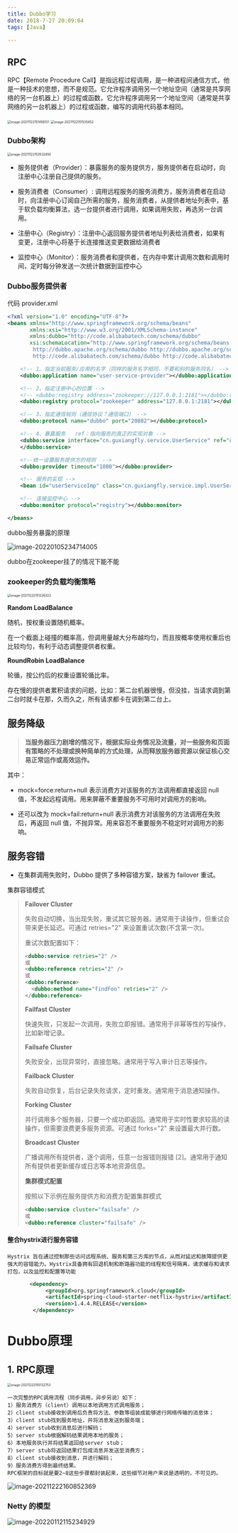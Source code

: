 ```yaml
---
title: Dubbo学习
date: 2018-7-27 20:09:04
tags: [Java]

---
```


## RPC

RPC【Remote Procedure Call】是指远程过程调用，是一种进程间通信方式，他是一种技术的思想，而不是规范。它允许程序调用另一个地址空间（通常是共享网络的另一台机器上）的过程或函数，它允许程序调用另一个地址空间（通常是共享网络的另一台机器上）的过程或函数，编写的调用代码基本相同。

<img src="http://guxiangflyimagebucket.oss-cn-beijing.aliyuncs.com/img/image-20211122151456131.png" alt="image-20211122151456131" style="zoom:50%;" />



<img src="http://guxiangflyimagebucket.oss-cn-beijing.aliyuncs.com/img/image-20211122151535452.png" alt="image-20211122151535452" style="zoom:50%;" />





### Dubbo架构

<img src="http://guxiangflyimagebucket.oss-cn-beijing.aliyuncs.com/img/image-20211122153532450.png" alt="image-20211122153532450" style="zoom:50%;" />

- 服务提供者（Provider）：暴露服务的服务提供方，服务提供者在启动时，向注册中心注册自己提供的服务。

- 服务消费者（Consumer）: 调用远程服务的服务消费方，服务消费者在启动时，向注册中心订阅自己所需的服务，服务消费者，从提供者地址列表中，基于软负载均衡算法，选一台提供者进行调用，如果调用失败，再选另一台调用。

- 注册中心（Registry）：注册中心返回服务提供者地址列表给消费者，如果有变更，注册中心将基于长连接推送变更数据给消费者

- 监控中心（Monitor）：服务消费者和提供者，在内存中累计调用次数和调用时间，定时每分钟发送一次统计数据到监控中心



### Dubbo服务提供者

代码 provider.xml

```xml
<?xml version="1.0" encoding="UTF-8"?>
<beans xmlns="http://www.springframework.org/schema/beans"
       xmlns:xsi="http://www.w3.org/2001/XMLSchema-instance"
       xmlns:dubbo="http://code.alibabatech.com/schema/dubbo"
       xsi:schemaLocation="http://www.springframework.org/schema/beans http://www.springframework.org/schema/beans/spring-beans.xsd
		http://dubbo.apache.org/schema/dubbo http://dubbo.apache.org/schema/dubbo/dubbo.xsd
		http://code.alibabatech.com/schema/dubbo http://code.alibabatech.com/schema/dubbo/dubbo.xsd">

    <!-- 1、指定当前服务/应用的名字（同样的服务名字相同，不要和别的服务同名） -->
    <dubbo:application name="user-service-provider"></dubbo:application>

    <!-- 2、指定注册中心的位置 -->
    <!-- <dubbo:registry address="zookeeper://127.0.0.1:2181"></dubbo:registry> -->
    <dubbo:registry protocol="zookeeper" address="127.0.0.1:2181"></dubbo:registry>

    <!-- 3、指定通信规则（通信协议？通信端口） -->
    <dubbo:protocol name="dubbo" port="20882"></dubbo:protocol>

    <!-- 4、暴露服务   ref：指向服务的真正的实现对象 -->
    <dubbo:service interface="cn.guxiangfly.service.UserService" ref="userServiceImp">
    </dubbo:service>

    <!--统一设置服务提供方的规则  -->
    <dubbo:provider timeout="1000"></dubbo:provider>

    <!-- 服务的实现 -->
    <bean id="userServiceImp" class="cn.guxiangfly.service.impl.UserServiceImpl"></bean>

    <!-- 连接监控中心 -->
    <dubbo:monitor protocol="registry"></dubbo:monitor>

</beans>
```



dubbo服务暴露的原理

![image-20220105234714005](https://gitee.com/guxiangfly/blogimage/raw/master/img/image-20220105234714005.png)






dubbo在zookeeper挂了的情况下能不能









### zookeeper的负载均衡策略

<img src="http://guxiangflyimagebucket.oss-cn-beijing.aliyuncs.com/img/image-20211222151226322.png" alt="image-20211222151226322" style="zoom:50%;" />

**Random LoadBalance**

随机，按权重设置随机概率。

在一个截面上碰撞的概率高，但调用量越大分布越均匀，而且按概率使用权重后也比较均匀，有利于动态调整提供者权重。

**RoundRobin LoadBalance**

轮循，按公约后的权重设置轮循比率。

存在慢的提供者累积请求的问题，比如：第二台机器很慢，但没挂，当请求调到第二台时就卡在那，久而久之，所有请求都卡在调到第二台上。











## 服务降级

> **当服务器压力剧增的情况下，根据实际业务情况及流量，对一些服务和页面有策略的不处理或换种简单的方式处理，从而释放服务器资源以保证核心交易正常运作或高效运作。**

其中：

-  mock=force:return+null 表示消费方对该服务的方法调用都直接返回 null 值，不发起远程调用。用来屏蔽不重要服务不可用时对调用方的影响。

- 还可以改为 mock=fail:return+null 表示消费方对该服务的方法调用在失败后，再返回 null 值，不抛异常。用来容忍不重要服务不稳定时对调用方的影响。



## 服务容错

- 在集群调用失败时，Dubbo 提供了多种容错方案，缺省为 failover 重试。

集群容错模式

> **Failover Cluster**
>
> 失败自动切换，当出现失败，重试其它服务器。通常用于读操作，但重试会带来更长延迟。可通过 retries="2" 来设置重试次数(不含第一次)。
>
> 重试次数配置如下：
>
> ```xml
> <dubbo:service retries="2" />
> 或
> <dubbo:reference retries="2" />
> 或
> <dubbo:reference>
>   <dubbo:method name="findFoo" retries="2" />
> </dubbo:reference>
> ```
>
> **Failfast Cluster**
>
> 快速失败，只发起一次调用，失败立即报错。通常用于非幂等性的写操作，比如新增记录。
>
> **Failsafe Cluster**
>
> 失败安全，出现异常时，直接忽略。通常用于写入审计日志等操作。
>
> **Failback Cluster**
>
> 失败自动恢复，后台记录失败请求，定时重发。通常用于消息通知操作。
>
> **Forking Cluster**
>
> 并行调用多个服务器，只要一个成功即返回。通常用于实时性要求较高的读操作，但需要浪费更多服务资源。可通过 forks="2" 来设置最大并行数。
>
> **Broadcast Cluster**
>
> 广播调用所有提供者，逐个调用，任意一台报错则报错 [2]。通常用于通知所有提供者更新缓存或日志等本地资源信息。
>
> **集群模式配置**
>
> 按照以下示例在服务提供方和消费方配置集群模式
>
> ```xml
> <dubbo:service cluster="failsafe" />
> 或
> <dubbo:reference cluster="failsafe" />
> ```

#### 整合hystrix进行服务容错

```
Hystrix 旨在通过控制那些访问远程系统、服务和第三方库的节点，从而对延迟和故障提供更强大的容错能力。Hystrix具备拥有回退机制和断路器功能的线程和信号隔离，请求缓存和请求打包，以及监控和配置等功能
```

```xml
       <dependency>
            <groupId>org.springframework.cloud</groupId>
            <artifactId>spring-cloud-starter-netflix-hystrix</artifactId>
            <version>1.4.4.RELEASE</version>
        </dependency>
```







# Dubbo原理

## 1. RPC原理

<img src="http://guxiangflyimagebucket.oss-cn-beijing.aliyuncs.com/img/image-20211222155132753.png" alt="image-20211222155132753" style="zoom:50%;" />

```
一次完整的RPC调用流程（同步调用，异步另说）如下： 
1）服务消费方（client）调用以本地调用方式调用服务； 
2）client stub接收到调用后负责将方法、参数等组装成能够进行网络传输的消息体； 
3）client stub找到服务地址，并将消息发送到服务端； 
4）server stub收到消息后进行解码； 
5）server stub根据解码结果调用本地的服务； 
6）本地服务执行并将结果返回给server stub； 
7）server stub将返回结果打包成消息并发送至消费方； 
8）client stub接收到消息，并进行解码； 
9）服务消费方得到最终结果。
RPC框架的目标就是要2~8这些步骤都封装起来，这些细节对用户来说是透明的，不可见的。
```



<img src="http://guxiangflyimagebucket.oss-cn-beijing.aliyuncs.com/img/image-20211222160852369.png" alt="image-20211222160852369" />







### Netty 的模型

![image-20220112115234929](http://guxiangflyimagebucket.oss-cn-beijing.aliyuncs.com/img/image-20220112115234929.png)





